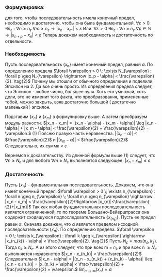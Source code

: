 ### Формулировка: 
для того, чтобы последовательность имела конечный предел, необходимо и достаточно, чтобы она была фундаментальной.
$\forall \varepsilon > 0 \; \exists n_{\varepsilon} : \forall n \geq n_{\varepsilon} \; \forall m \geq n_{\varepsilon} \rightarrow |x_n - x_m| < \varepsilon$
Или:
$\forall \varepsilon > 0 \; \exists n_{\varepsilon} : \forall n \geq n_{\varepsilon} \; \forall p \in \mathbb{N} \rightarrow |x_{n+p} - x_n| < \varepsilon$
Теперь докажем необходимость и достаточность по отдельности.
### Необходимость
Пусть последовательность {$x_n$} имеет конечный предел, равный $\alpha$. По определению предела
$\forall \varepsilon > 0 \; \exists N_{\varepsilon} : \forall p \geq N_{\varepsilon} \rightarrow |x_p - \alpha| < \frac{\varepsilon}{2}. \tag{2}$
Почему мы отошли от обычного определения и поделили Эпсилон на 2. Да все очень просто. Из определения предела следует, что Эпсилон - любое число, большее нуля. Хоть его умножай, хоть дели, это не изменит того факта, что преобразования, примененные тобой, можно закрыть, взяв достаточно большой ( достаточно маленький ) эпсилон.

Подставим {$x_n$}  и {$x_m$} в формулировку выше. А затем преобразуем модуль разности.
$|x_n - x_m| = |(x_n - \alpha) - (x_m - \alpha)| \leq |x_n - \alpha| + |x_m - \alpha| < \frac{\varepsilon}{2} + \frac{\varepsilon}{2} = \varepsilon.$ (1)
Поясню правую часть неравенства. 
$|(x_n - \alpha)|$ < $\frac{\varepsilon}{2}$ и $|(x_m - \alpha)|$ < $\frac{\varepsilon}{2}$
Следовательно, их сумма < $\varepsilon$

Вернемся к доказательству.
Из длинной формулы выше (1) следует, что 
$\forall n \geq N_{\varepsilon}$ и для любого $\forall m \geq N_{\varepsilon}$ выполняется следующее:
$|x_n - x_m| \leq \varepsilon$ 
### Достаточность
Пусть  {$x_n$} - фундаментальная последовательность. Докажем, что она имеет конечный предел.
$\forall \varepsilon > 0 \; \exists n_{\varepsilon} : \forall n \geq n_{\varepsilon} \; \forall m,n \geq n_{\varepsilon} \rightarrow |x_n - x_m| < \frac{\varepsilon}{2}\Rightarrow |x_{n}|<\frac{\varepsilon}{2}+|x_{m}|$
Так как любая фундаментальная последовательность является ограниченной, то по теореме Больцано-Вейерштрасса она содержит сходящуюся подпоследовательность {$x_(n_k)$}. Пусть ее предел равен $\alpha$.
Сначала докажем, что $\alpha$ является пределом исходной последовательности {$x_n$}. По определению предела. 
$\forall \varepsilon > 0 \; \exists k_{\varepsilon} : \forall k \geq k_{\varepsilon} \rightarrow |x_(n_{k)} - \alpha| < \frac{\varepsilon}{2}. \tag{2}$
Пусть $N_{\varepsilon} = max(n_\varepsilon,k_\varepsilon)$. Тогда $n_k \geq N_{\varepsilon}$. А из этого следует, что при всех m = $n_k$ и при всех n $\geq N_{\varepsilon}$ выполняется неравенство 
$|x_n - x_(n_k)| < \frac{\varepsilon}{2}$
Cледовательно
$|x_n - \alpha| = |(x_n - x_(n_k)) + (x_(n_k) - \alpha)| \leq |x_n - x_(n_k)| + |x_(n_k) + \alpha| < \frac{\varepsilon}{2} + \frac{\varepsilon}{2} = \varepsilon.$
$\operatorname*{lim}_{n\rightarrow\infty}(x_n)= \alpha$